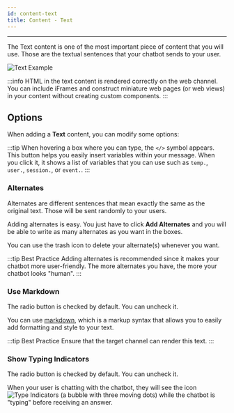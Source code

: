 ```yaml
---
id: content-text
title: Content - Text
---
```


---

The Text content is one of the most important piece of content that you will use. Those are the textual sentences that your chatbot sends to your user.

![Text Example](/assets/text-example.png)

:::info
HTML in the text content is rendered correctly on the web channel. You can include iFrames and construct miniature web pages (or web views) in your content without creating custom components.
:::

## Options

When adding a **Text** content, you can modify some options:

:::tip
When hovering a box where you can type, the `</>` symbol appears. This button helps you easily insert variables within your message. When you click it, it shows a list of variables that you can use such as `temp.`, `user.`, `session.`, or `event.`.
:::

### Alternates

Alternates are different sentences that mean exactly the same as the original text. Those will be sent randomly to your users.

Adding alternates is easy. You just have to click **Add Alternates** and you will be able to write as many alternates as you want in the boxes.

You can use the trash icon to delete your alternate(s) whenever you want.

:::tip Best Practice
Adding alternates is recommended since it makes your chatbot more user-friendly. The more alternates you have, the more your chatbot looks "human".
:::

### Use Markdown

The radio button is checked by default. You can uncheck it.

You can use [markdown](https://daringfireball.net/projects/markdown/syntax#overview), which is a markup syntax that allows you to easily add formatting and style to your text.

:::tip Best Practice
Ensure that the target channel can render this text.
:::

### Show Typing Indicators

The radio button is checked by default. You can uncheck it.

When your user is chatting with the chatbot, they will see the icon ![Type Indicators](/assets/type_indicators.png) (a bubble with three moving dots) while the chatbot is "typing" before receiving an answer.
